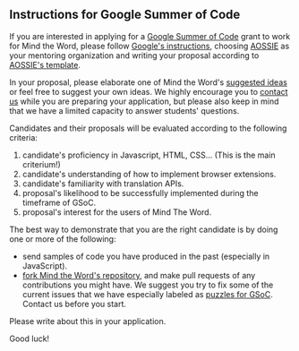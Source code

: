 ## Instructions for Google Summer of Code

If you are interested in applying for a [Google Summer of Code](https://summerofcode.withgoogle.com) grant to work for Mind the Word, please follow [Google's instructions](https://summerofcode.withgoogle.com/help/), choosing [AOSSIE](http://aossie.org/) as your mentoring organization and writing your proposal according to [AOSSIE's template](https://summerofcode.withgoogle.com/organizations/4572613016289280/).

In your proposal, please elaborate one of Mind the Word's [suggested ideas](http://aossie.org/#ideas) or feel free to suggest your own ideas. We highly encourage you to [contact us](http://aossie.org/#contact) while you are preparing your application, but please also keep in mind that we have a limited capacity to answer students' questions.

Candidates and their proposals will be evaluated according to the following criteria:

 1. candidate's proficiency in Javascript, HTML, CSS... (This is the main criterium!)
 2. candidate's understanding of how to implement browser extensions.
 3. candidate's familiarity with translation APIs.
 4. proposal's likelihood to be successfully implemented during the timeframe of GSoC.
 5. proposal's interest for the users of Mind The Word.
  

The best way to demonstrate that you are the right candidate is by doing one or more of the following:

* send samples of code you have produced in the past (especially in JavaScript).
* [fork Mind the Word's repository](https://gitlab.com/aossie/MindTheWord), and make pull requests of any contributions you might have. We suggest you try to fix some of the current issues that we have especially labeled as [puzzles for GSoC](https://gitlab.com/aossie/MindTheWord/issues?label_name%5B%5D=puzzle+for+GSoC). Contact us before you start.   


Please write about this in your application.


Good luck!
